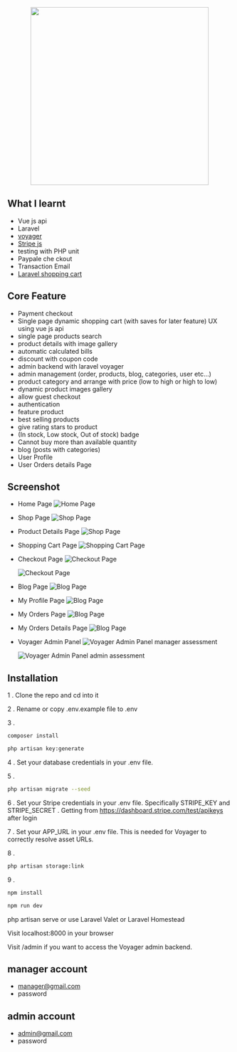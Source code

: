 <p align="center"><a href="https://laravel.com" target="_blank"><img src="https://raw.githubusercontent.com/laravel/art/master/logo-lockup/5%20SVG/2%20CMYK/1%20Full%20Color/laravel-logolockup-cmyk-red.svg" width="400"></a></p>

## What I learnt

-   Vue js api
-   Laravel
-   <a href="https://voyager-docs.devdojo.com">voyager</a>
-   <a href="https://stripe.com/docs/js">Stripe js</a>
-   testing with PHP unit
-   Paypale che ckout
-   Transaction Email
-   <a href="https://packagist.org/packages/hardevine/shoppingcart">Laravel shopping cart</a>

## Core Feature

- Payment checkout
- Single page dynamic shopping cart (with saves for later feature) UX using vue js api
- single page products search
- product details with image gallery
- automatic calculated bills
- discount with coupon code
- admin backend with laravel voyager
- admin management (order, products, blog, categories, user etc...)
- product category and arrange with price (low to high or high to low)
- dynamic product images gallery
- allow guest checkout
- authentication
- feature product
- best selling products
- give rating stars to product
- (In stock, Low stock, Out of stock) badge
- Cannot buy more than available quantity
- blog (posts with categories)
- User Profile
- User Orders details Page

## Screenshot

- Home Page
    ![Home Page](https://raw.githubusercontent.com/Hein-Z/shop_blog/main/home-page.png "Home Page")

- Shop Page
    ![Shop Page](https://raw.githubusercontent.com/Hein-Z/shop_blog/main/shop-page.png "Shop Page")

- Product Details Page
    ![Shop Page](https://raw.githubusercontent.com/Hein-Z/shop_blog/main/product-details.png "Product Details Page")

- Shopping Cart Page
    ![Shopping Cart Page](https://raw.githubusercontent.com/Hein-Z/shop_blog/main/cart.png "Product Details Page")

- Checkout Page
    ![Checkout Page](https://raw.githubusercontent.com/Hein-Z/shop_blog/main/checkout-1.png "Checkout Page")

    ![Checkout Page](https://raw.githubusercontent.com/Hein-Z/shop_blog/main/checkout-2.png "Checkout Page")

- Blog Page
    ![Blog Page](https://raw.githubusercontent.com/Hein-Z/shop_blog/main/blog-page.png "Blog Page")

- My Profile Page
    ![Blog Page](https://raw.githubusercontent.com/Hein-Z/shop_blog/main/my-profile.png "Blog Page")

- My Orders Page
  ![Blog Page](https://raw.githubusercontent.com/Hein-Z/shop_blog/main/my-order.png "Blog Page")

- My Orders Details Page
  ![Blog Page](https://raw.githubusercontent.com/Hein-Z/shop_blog/main/order-details.png "Blog Page")


- Voyager Admin Panel
    ![Voyager Admin Panel manager assessment](https://raw.githubusercontent.com/Hein-Z/shop_blog/main/voyager-manager-assessment.png "manager assessment")

    ![Voyager Admin Panel admin assessment](https://raw.githubusercontent.com/Hein-Z/shop_blog/main/voyager-admin-assessment.png "admin assessment")


## Installation

1 . Clone the repo and cd into it

2 . Rename or copy .env.example file to .env

3 .
```bash
composer install
```
```bash
php artisan key:generate
```
4 . Set your database credentials in your .env file.

5 . 
```bash
php artisan migrate --seed
```

6 . Set your Stripe credentials in your .env file. Specifically STRIPE_KEY and STRIPE_SECRET .
Getting from https://dashboard.stripe.com/test/apikeys after login

7 . Set your APP_URL in your .env file. This is needed for Voyager to correctly resolve asset URLs.

8 . 
```bash
php artisan storage:link
```
9 . 
```bash
npm install
```
```bash
npm run dev
```
php artisan serve or use Laravel Valet or Laravel Homestead

Visit localhost:8000 in your browser

Visit /admin if you want to access the Voyager admin backend. 



## manager account

-   manager@gmail.com
-   password

## admin account

-   admin@gmail.com
-   password
